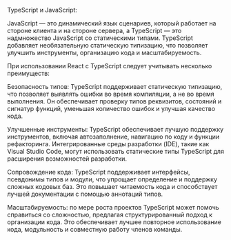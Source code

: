 TypeScript и JavaScript:

JavaScript — это динамический язык сценариев, который работает на стороне клиента и на стороне сервера, а TypeScript — это надмножество JavaScript со статическими типами. TypeScript добавляет необязательную статическую типизацию, что позволяет улучшить инструменты, организацию кода и масштабируемость.

При использовании React с TypeScript следует учитывать несколько преимуществ:

Безопасность типов: TypeScript поддерживает статическую типизацию, что позволяет выявлять ошибки во время компиляции, а не во время выполнения. Он обеспечивает проверку типов реквизитов, состояний и сигнатур функций, уменьшая количество ошибок и улучшая качество кода.

Улучшенные инструменты: TypeScript обеспечивает лучшую поддержку инструментов, включая автозаполнение, навигацию по коду и функции рефакторинга. Интегрированные среды разработки (IDE), такие как Visual Studio Code, могут использовать статические типы TypeScript для расширения возможностей разработки.

Сопровождение кода: TypeScript поддерживает интерфейсы, псевдонимы типов и модули, что упрощает определение и поддержку сложных кодовых баз. Это повышает читаемость кода и способствует лучшей документации с помощью аннотаций типов.

Масштабируемость: по мере роста проектов TypeScript может помочь справиться со сложностью, предлагая структурированный подход к организации кода. Это обеспечивает лучшее повторное использование кода, модульность и совместную работу членов команды.